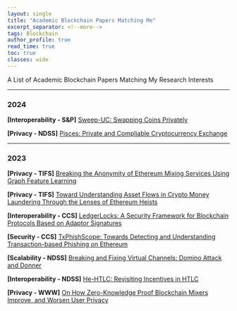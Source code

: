 ```yaml
---
layout: single
title: "Academic Blockchain Papers Matching Me"
excerpt_separator: <!--more-->
tags: Blockchain
author_profile: true
read_time: true
toc: true
classes: wide
---
```


A List of Academic Blockchain Papers Matching My Research Interests

<!--more-->

---
### 2024

**[Interoperability - S&P]** [Sweep-UC: Swapping Coins Privately](https://www.computer.org/csdl/proceedings-article/sp/2024/313000a081/1RjEaPOsrde)

**[Privacy - NDSS]** [Pisces: Private and Compliable Cryptocurrency Exchange](https://www.ndss-symposium.org/ndss-paper/pisces-private-and-compliable-cryptocurrency-exchange/)


---
### 2023

**[Privacy - TIFS]** [Breaking the Anonymity of Ethereum Mixing Services Using Graph Feature Learning](https://ieeexplore.ieee.org/abstract/document/10292691)

**[Privacy - TIFS]** [Toward Understanding Asset Flows in Crypto Money Laundering Through the Lenses of Ethereum Heists](https://ieeexplore.ieee.org/document/10371347)

**[Interoperability - CCS]** [LedgerLocks: A Security Framework for Blockchain Protocols Based on Adaptor Signatures](https://dl.acm.org/doi/10.1145/3576915.3623149)

**[Security - CCS]** [TxPhishScope: Towards Detecting and Understanding Transaction-based Phishing on Ethereum](https://dl.acm.org/doi/10.1145/3576915.3623210)

**[Scalability - NDSS]** [Breaking and Fixing Virtual Channels: Domino Attack and Donner](https://www.ndss-symposium.org/ndss-paper/breaking-and-fixing-virtual-channels-domino-attack-and-donner/)

**[Interoperability - NDSS]** [He-HTLC: Revisiting Incentives in HTLC](https://www.ndss-symposium.org/ndss-paper/he-htlc-revisiting-incentives-in-htlc/)

**[Privacy - WWW]** [On How Zero-Knowledge Proof Blockchain Mixers Improve, and Worsen User Privacy](https://dl.acm.org/doi/10.1145/3543507.3583217)